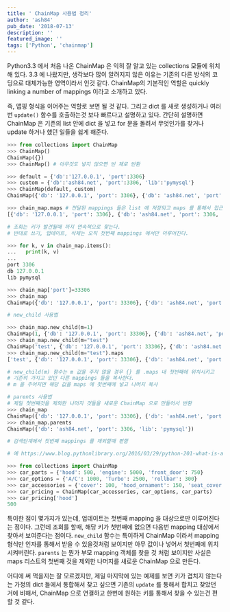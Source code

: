 ```yaml
---
title: ' ChainMap 사용법 정리'
author: 'ash84'
pub_date: '2018-07-13'
description: ''
featured_image: ''
tags: ['Python', 'chainmap']
---
```


Python3.3 에서 처음 나온  ChainMap 은 익히 잘 알고 있는 collections 모듈에 위치해 있다. 3.3 에 나왔지만, 생각보다 많이 알려지지 않은 이유는 기존의 다른 방식의 코딩으로 대체가능한 영역이라서 인것 같다. ChainMap의 기본적인 역할은 quickly linking a number of mappings 이라고 소개하고 있다. 

즉, 맵핑 형식을 이어주는 역할로 보면 될 것 같다. 그리고 dict 를 새로 생성하거나 여러번 `update()` 함수를 호출하는것 보다 빠르다고 설명하고 있다. 간단히 설명하면 ChainMap 은 기존의 list 안에 dict 을 넣고 for 문을 돌려서 무엇인가를 찾거나 update 하거나 했던 일들을 쉽게 해준다.


```python
>>> from collections import ChainMap
>>> ChainMap()
ChainMap({})
>>> ChainMap() # 아무것도 넣지 않으면 빈 채로 반환 

>>> default = {'db':'127.0.0.1', 'port':3306}
>>> custom = {'db':'ash84.net', 'port':3306, 'lib':'pymysql'}
>>> ChainMap(default, custom)
ChainMap({'db': '127.0.0.1', 'port': 3306}, {'db': 'ash84.net', 'port': 3306, 'lib': 'pymysql'})

>>> chain_map.maps # 전달된 mappings 들은 list 에 저장되고 maps 를 통해서 접근가능
[{'db': '127.0.0.1', 'port': 3306}, {'db': 'ash84.net', 'port': 3306, 'lib': 'pymysql'}]

# 조회는 키가 발견될때 까지 연속적으로 찾는다. 
# 반대로 쓰기, 업데이트, 삭제는 오직 첫번째 mappings 에서만 이루어진다. 

>>> for k, v in chain_map.items():
...   print(k, v)
... 
port 3306
db 127.0.0.1
lib pymysql

>>> chain_map['port']=33306
>>> chain_map
ChainMap({'db': '127.0.0.1', 'port': 33306}, {'db': 'ash84.net', 'port': 3306, 'lib': 'pymysql'})

# new_child 사용법 

>>> chain_map.new_child(m=1)
ChainMap(1, {'db': '127.0.0.1', 'port': 33306}, {'db': 'ash84.net', 'port': 3306, 'lib': 'pymysql'})
>>> chain_map.new_child(m="test")
ChainMap('test', {'db': '127.0.0.1', 'port': 33306}, {'db': 'ash84.net', 'port': 3306, 'lib': 'pymysql'})
>>> chain_map.new_child(m="test").maps
['test', {'db': '127.0.0.1', 'port': 33306}, {'db': 'ash84.net', 'port': 3306, 'lib': 'pymysql'}]

# new_child(m) 함수는 m 값을 주지 않을 경우 {} 를 .maps 내 첫번째에 위치시키고 
# 기존의 가지고 있던 다른 mappings 들을 복사한다. 
# m 을 주어지면 해당 값을 maps 에 첫번째에 넣고 나머지 복사 

# parents 사용법 
# 제일 첫번째것을 제외한 나머지 것들을 새로운 ChainMap 으로 만들어서 반환 
>>> chain_map
ChainMap({'db': '127.0.0.1', 'port': 33306}, {'db': 'ash84.net', 'port': 3306, 'lib': 'pymysql'})
>>> chain_map.parents
ChainMap({'db': 'ash84.net', 'port': 3306, 'lib': 'pymysql'})

# 검색단계에서 첫번째 mappings 를 제외할때 편함 

# 예 https://www.blog.pythonlibrary.org/2016/03/29/python-201-what-is-a-chainmap/

>>> from collections import ChainMap
>>> car_parts = {'hood': 500, 'engine': 5000, 'front_door': 750}
>>> car_options = {'A/C': 1000, 'Turbo': 2500, 'rollbar': 300}
>>> car_accessories = {'cover': 100, 'hood_ornament': 150, 'seat_cover': 99}
>>> car_pricing = ChainMap(car_accessories, car_options, car_parts)
>>> car_pricing['hood']
500
```

특이한 점이 몇가지가 있는데, 업데이트는 첫번째 mapping 을 대상으로만 이루어진다는 점이다. 그런데 조회를 할때, 해당 키가 첫번째에 없으면 다음번 mapping 대상에서 찾아서 보여준다는 점이다. `new_child` 함수는 특이하게 ChainMap 이라서 mapping 형식만 인자를 통해서 받을 수 있을것처럼 보이지만 아무 값이나 넣어서 첫번째에 위치 시켜버린다. `parents` 는 뭔가 부모 mapping 객체를 찾을 것 처럼 보이지만 사실은 maps 리스트의 첫번째 것을 제외한 나머지를 새로운 ChainMap 으로 만든다. 

어디에 써 먹을지는 잘 모르겠지만, 제일 마지막에 있는 예제를 보면 키가 겹치지 않는다는 가정의 dict 들에서 통합해서 찾고 싶으면 기존의 `update` 를 통해서 합치고 찾았던 거에 비해서,  ChainMap 으로 연결하고 한번에 원하는 키를 통해서 찾을 수 있는건 편할 것 같다. 
 
